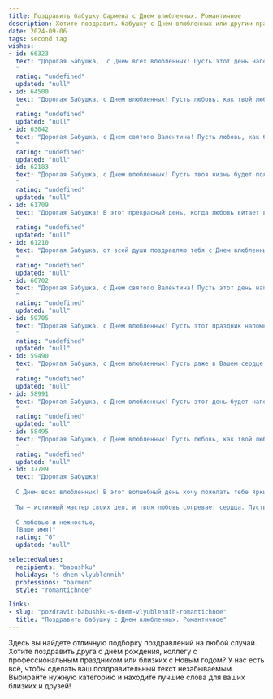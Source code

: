 ```yaml
---
title: Поздравить бабушку бармена с Днем влюбленных. Романтичное
description: Хотите поздравить бабушку с Днем влюбленных или другим праздником? Наш ИИ создаст незабываемое поздравление, а вы обязательно выделитесь среди других.  
date: 2024-09-06
tags: second tag
wishes:
- id: 66323
  text: "Дорогая Бабушка,  с Днем всех влюбленных! Пусть этот день наполнится  теплотой, заботой и сладкими, как коктейли от бармена, воспоминаниями о нашей любви.
  "
  rating: "undefined"
  updated: "null"
- id: 64500
  text: "Дорогая Бабушка, с Днем влюбленных! Пусть любовь, как твой любимый коктейль, искрится и согревает сердце! 🍸❤️
  "
  rating: "undefined"
  updated: "null"
- id: 63042
  text: "Дорогая Бабушка, с Днем святого Валентина! Пусть любовь, как бархатный напиток, всегда согревает твою душу. Желаю тебе много радости, нежности и теплых моментов, а также крепкого здоровья и долгих лет жизни.
  "
  rating: "undefined"
  updated: "null"
- id: 62183
  text: "Дорогая Бабушка, с Днем влюбленных! Пусть твоя жизнь будет полна любви, как коктейль, приготовленный лучшим барменом в мире. Желаю тебе нежной заботы, сладких воспоминаний и ярких моментов, которые согреют тебя, как глоточек чего-то особенного.
  "
  rating: "undefined"
  updated: "null"
- id: 61709
  text: "Дорогая Бабушка! В этот прекрасный день, когда любовь витает в воздухе, мы желаем тебе океана нежности и счастья! Пусть твоя работа за барной стойкой приносит тебе радость и вдохновение, а каждый гость дарит тебе улыбку и теплоту. Пусть твой профессионализм и доброта всегда будут востребованы! С Днем святого Валентина!
  "
  rating: "undefined"
  updated: "null"
- id: 61210
  text: "Дорогая Бабушка, от всей души поздравляю тебя с Днем влюбленных! Пусть твоя жизнь будет полна любви, как коктейль, который ты умеешь так мастерски готовить за барной стойкой. Желаю тебе море счастья, нежности и  ярких эмоций! 💖
  "
  rating: "undefined"
  updated: "null"
- id: 60702
  text: "Дорогая Бабушка, с Днем святого Валентина! Пусть этот день напомнит тебе о том, как прекрасна любовь, и подарит тебе множество милых моментов. Желаю тебе крепкого здоровья, отличного настроения и пусть улыбка всегда не сходит с твоего лица!
  "
  rating: "undefined"
  updated: "null"
- id: 59705
  text: "Дорогая Бабушка, с Днем влюбленных! Пусть этот праздник напомнит тебе о том, насколько ты любима и как ты сама умеешь дарить любовь. Всегда помни, что ты – самая лучшая бабушка на свете, и твоя любовь – самый ценный дар! 🎉💖
  "
  rating: "undefined"
  updated: "null"
- id: 59490
  text: "Дорогая Бабушка, с Днем влюбленных! Пусть даже в Вашем сердце живет любовь к своему ремеслу, но пусть и оно, как вино, которое Вы так мастерски умеете смешивать,  будет наполнено теплом, нежностью и радостью. Пусть Ваш талант бармена дарит улыбки и хорошее настроение всем, кто заходит в Ваше заведение! 😉
  "
  rating: "undefined"
  updated: "null"
- id: 58991
  text: "Дорогая Бабушка, с Днем влюбленных! Пусть этот день будет наполнен любовью, счастьем и нежностью, как прекрасно приготовленная вами выпечка. Желаю вам крепкого здоровья, светлых эмоций и бесконечного потока любви, как у  заботливого бармена, который всегда знает, как сделать ваш день чуточку слаще.
  "
  rating: "undefined"
  updated: "null"
- id: 58495
  text: "Дорогая Бабушка, с Днем влюбленных! Пусть любовь, как твой любимый коктейль, будет искрящей, бодрящей и всегда в твоей жизни! 🎉🥂
  "
  rating: "undefined"
  updated: "null"
- id: 37789
  text: "Дорогая Бабушка!
  
  С Днем всех влюбленных! В этот волшебный день хочу пожелать тебе ярких эмоций и нежных мгновений, как в бутике лучших коктейлей, который ты создаешь из любви и вдохновения. Пусть каждый новый день будет наполнен романтикой и счастьем, словно идеальный напиток, сбалансированный по всем вкусам.
  
  Ты – истинный мастер своих дел, и твоя любовь согревает сердца. Пусть в твоей жизни всегда будет место для любви, смеха и солнечных улыбок, а каждый момент будет сладким, как изысканный ликер.
  
  С любовью и нежностью,
  [Ваше имя]"
  rating: "0"
  updated: "null"

selectedValues:
  recipients: "babushku"
  holidays: "s-dnem-vlyublennih"
  professions: "barmen"
  style: "romantichnoe"

links:
- slug: "pozdravit-babushku-s-dnem-vlyublennih-romantichnoe"
  title: "Поздравить бабушку с Днем влюбленных. Романтичное"
---
```


Здесь вы найдете отличную подборку поздравлений на любой случай. 
Хотите поздравить друга с днём рождения, коллегу с профессиональным праздником или близких с Новым годом? У нас есть всё, чтобы сделать ваш поздравительный текст незабываемым. Выбирайте нужную категорию и находите лучшие слова для ваших близких и друзей!
